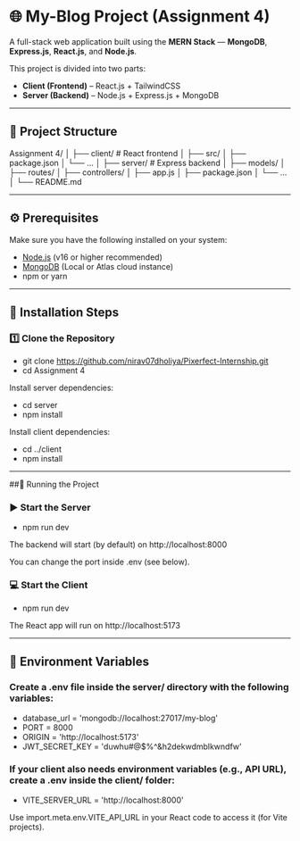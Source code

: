 # 🌐 My-Blog Project (Assignment 4)

A full-stack web application built using the **MERN Stack** — **MongoDB**, **Express.js**, **React.js**, and **Node.js**.

This project is divided into two parts:
- **Client (Frontend)** – React.js + TailwindCSS
- **Server (Backend)** – Node.js + Express.js + MongoDB

---
## 📁 Project Structure

Assignment 4/
│
├── client/ # React frontend
│ ├── src/
│ ├── package.json
│ └── ...
│
├── server/ # Express backend
│ ├── models/
│ ├── routes/
│ ├── controllers/
│ ├── app.js
│ ├── package.json
│ └── ...
│
└── README.md


---

## ⚙️ Prerequisites

Make sure you have the following installed on your system:

- [Node.js](https://nodejs.org/en/) (v16 or higher recommended)
- [MongoDB](https://www.mongodb.com/try/download/community) (Local or Atlas cloud instance)
- npm or yarn




---

## 🧩 Installation Steps

### 1️⃣ Clone the Repository

 - git clone https://github.com/nirav07dholiya/Pixerfect-Internship.git
 - cd Assignment 4

Install server dependencies:

 - cd server
 - npm install

Install client dependencies:

 - cd ../client
 - npm install



---

##🚀 Running the Project

### ▶️ Start the Server

 - npm run dev

The backend will start (by default) on http://localhost:8000

You can change the port inside .env (see below).

### 💻 Start the Client

 - npm run dev

The React app will run on http://localhost:5173



---

## 🔐 Environment Variables

### Create a .env file inside the server/ directory with the following variables:

 - database_url = 'mongodb://localhost:27017/my-blog' 
 - PORT = 8000 
 - ORIGIN = 'http://localhost:5173'  
 - JWT_SECRET_KEY = 'duwhu#@$%^&h2dekwdmblkwndfw'  


### If your client also needs environment variables (e.g., API URL), create a .env inside the client/ folder:

 - VITE_SERVER_URL = 'http://localhost:8000'

Use import.meta.env.VITE_API_URL in your React code to access it (for Vite projects).

